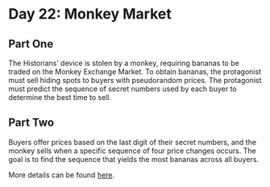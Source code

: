 # Day 22: Monkey Market

## Part One

The Historians’ device is stolen by a monkey, requiring bananas to be traded on the Monkey Exchange Market. To obtain bananas, the protagonist must sell hiding spots to buyers with pseudorandom prices. The protagonist must predict the sequence of secret numbers used by each buyer to determine the best time to sell.

## Part Two

Buyers offer prices based on the last digit of their secret numbers, and the monkey sells when a specific sequence of four price changes occurs. The goal is to find the sequence that yields the most bananas across all buyers.

More details can be found [here](https://adventofcode.com/2024/day/22).
